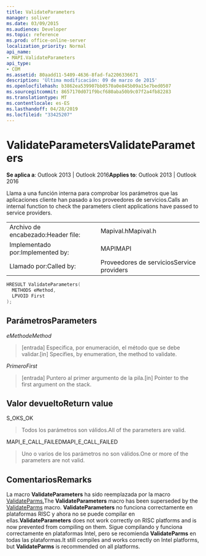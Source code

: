 ```yaml
---
title: ValidateParameters
manager: soliver
ms.date: 03/09/2015
ms.audience: Developer
ms.topic: reference
ms.prod: office-online-server
localization_priority: Normal
api_name:
- MAPI.ValidateParameters
api_type:
- COM
ms.assetid: 80aadd11-5409-4636-8fad-fa2206336671
description: 'Última modificación: 09 de marzo de 2015'
ms.openlocfilehash: b3862ea539907bb0570a0e845b09a15e7bed0507
ms.sourcegitcommit: 8657170d071f9bcf680aba50b9c07f2a4fb82283
ms.translationtype: MT
ms.contentlocale: es-ES
ms.lasthandoff: 04/28/2019
ms.locfileid: "33425207"
---
```

# <a name="validateparameters"></a><span data-ttu-id="10143-103">ValidateParameters</span><span class="sxs-lookup"><span data-stu-id="10143-103">ValidateParameters</span></span>

  
  
<span data-ttu-id="10143-104">**Se aplica a**: Outlook 2013 | Outlook 2016</span><span class="sxs-lookup"><span data-stu-id="10143-104">**Applies to**: Outlook 2013 | Outlook 2016</span></span> 
  
<span data-ttu-id="10143-105">Llama a una función interna para comprobar los parámetros que las aplicaciones cliente han pasado a los proveedores de servicios.</span><span class="sxs-lookup"><span data-stu-id="10143-105">Calls an internal function to check the parameters client applications have passed to service providers.</span></span> 
  
|||
|:-----|:-----|
|<span data-ttu-id="10143-106">Archivo de encabezado:</span><span class="sxs-lookup"><span data-stu-id="10143-106">Header file:</span></span>  <br/> |<span data-ttu-id="10143-107">Mapival.h</span><span class="sxs-lookup"><span data-stu-id="10143-107">Mapival.h</span></span>  <br/> |
|<span data-ttu-id="10143-108">Implementado por:</span><span class="sxs-lookup"><span data-stu-id="10143-108">Implemented by:</span></span>  <br/> |<span data-ttu-id="10143-109">MAPI</span><span class="sxs-lookup"><span data-stu-id="10143-109">MAPI</span></span>  <br/> |
|<span data-ttu-id="10143-110">Llamado por:</span><span class="sxs-lookup"><span data-stu-id="10143-110">Called by:</span></span>  <br/> |<span data-ttu-id="10143-111">Proveedores de servicios</span><span class="sxs-lookup"><span data-stu-id="10143-111">Service providers</span></span>  <br/> |
   
```cpp
HRESULT ValidateParameters(
  METHODS eMethod,
  LPVOID First
);
```

## <a name="parameters"></a><span data-ttu-id="10143-112">Parámetros</span><span class="sxs-lookup"><span data-stu-id="10143-112">Parameters</span></span>

 <span data-ttu-id="10143-113">_eMethod_</span><span class="sxs-lookup"><span data-stu-id="10143-113">_eMethod_</span></span>
  
> <span data-ttu-id="10143-114">[entrada] Especifica, por enumeración, el método que se debe validar.</span><span class="sxs-lookup"><span data-stu-id="10143-114">[in] Specifies, by enumeration, the method to validate.</span></span> 
    
 <span data-ttu-id="10143-115">_Primero_</span><span class="sxs-lookup"><span data-stu-id="10143-115">_First_</span></span>
  
> <span data-ttu-id="10143-116">[entrada] Puntero al primer argumento de la pila.</span><span class="sxs-lookup"><span data-stu-id="10143-116">[in] Pointer to the first argument on the stack.</span></span>
    
## <a name="return-value"></a><span data-ttu-id="10143-117">Valor devuelto</span><span class="sxs-lookup"><span data-stu-id="10143-117">Return value</span></span>

<span data-ttu-id="10143-118">S_OK</span><span class="sxs-lookup"><span data-stu-id="10143-118">S_OK</span></span> 
  
> <span data-ttu-id="10143-119">Todos los parámetros son válidos.</span><span class="sxs-lookup"><span data-stu-id="10143-119">All of the parameters are valid.</span></span> 
    
<span data-ttu-id="10143-120">MAPI_E_CALL_FAILED</span><span class="sxs-lookup"><span data-stu-id="10143-120">MAPI_E_CALL_FAILED</span></span> 
  
> <span data-ttu-id="10143-121">Uno o varios de los parámetros no son válidos.</span><span class="sxs-lookup"><span data-stu-id="10143-121">One or more of the parameters are not valid.</span></span>
    
## <a name="remarks"></a><span data-ttu-id="10143-122">Comentarios</span><span class="sxs-lookup"><span data-stu-id="10143-122">Remarks</span></span>

<span data-ttu-id="10143-123">La macro **ValidateParameters** ha sido reemplazada por la macro [ValidateParms.](validateparms.md)</span><span class="sxs-lookup"><span data-stu-id="10143-123">The **ValidateParameters** macro has been superseded by the [ValidateParms](validateparms.md) macro.</span></span> <span data-ttu-id="10143-124">**ValidateParameters** no funciona correctamente en plataformas RISC y ahora no se puede compilar en ellas.</span><span class="sxs-lookup"><span data-stu-id="10143-124">**ValidateParameters** does not work correctly on RISC platforms and is now prevented from compiling on them.</span></span> <span data-ttu-id="10143-125">Sigue compilando y funciona correctamente en plataformas Intel, pero se recomienda **ValidateParms** en todas las plataformas.</span><span class="sxs-lookup"><span data-stu-id="10143-125">It still compiles and works correctly on Intel platforms, but **ValidateParms** is recommended on all platforms.</span></span> 
  

